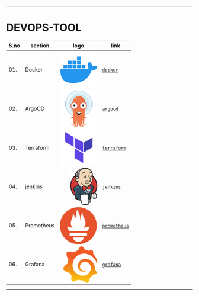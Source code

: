 ----
# DEVOPS-TOOL


| S.no | section | logo | link |
| --- | --- | --- | --- |
| 01. | Docker | <img align="right" src="https://github.com/yuva19102003/DEVOPS-TOOL/blob/master/logo/docker.png" height="100" alt="docker">  |  [`docker`](https://github.com/yuva19102003/DEVOPS-TOOL/tree/master/Docker) |
| 02. | ArgoCD | <img align="right" src="https://github.com/yuva19102003/DEVOPS-TOOL/blob/master/logo/argocd.png" height="100" alt="ArgoCD">  |  [`argocd`](https://github.com/yuva19102003/DEVOPS-TOOL/tree/master/Argocd) |
| 03. | Terraform | <img align="right" src="https://github.com/yuva19102003/DEVOPS-TOOL/blob/master/logo/terraform.png" height="100" alt="terraform">  |  [`terraform`](https://github.com/yuva19102003/DEVOPS-TOOL/tree/master/Terrraform) |
| 04. | jenkins | <img align="right" src="https://github.com/yuva19102003/DEVOPS-TOOL/blob/master/logo/jenkins.png" height="100" alt="jenkins">  |  [`jenkins`](https://github.com/yuva19102003/DEVOPS-TOOL/tree/master/Jenkins) |
| 05. | Prometheus | <img align="right" src="https://github.com/yuva19102003/DEVOPS-TOOL/blob/master/logo/Prometheus.png" height="100" alt="prometheus">  |  [`prometheus`](https://github.com/yuva19102003/DEVOPS-TOOL/tree/master/prometheus) |
| 06. | Grafana | <img align="right" src="https://github.com/yuva19102003/DEVOPS-TOOL/blob/master/logo/grafana.png" height="100" alt="grafana">  |  [`grafana`](https://github.com/yuva19102003/DEVOPS-TOOL/tree/master/grafana) |


----
